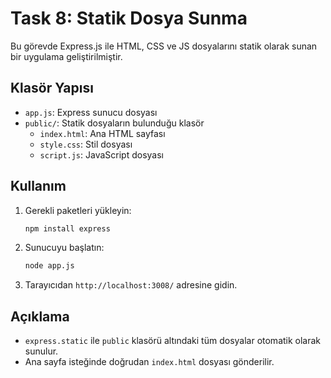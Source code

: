 # Task 8: Statik Dosya Sunma

Bu görevde Express.js ile HTML, CSS ve JS dosyalarını statik olarak sunan bir uygulama geliştirilmiştir.

## Klasör Yapısı

- `app.js`: Express sunucu dosyası
- `public/`: Statik dosyaların bulunduğu klasör
  - `index.html`: Ana HTML sayfası
  - `style.css`: Stil dosyası
  - `script.js`: JavaScript dosyası

## Kullanım

1. Gerekli paketleri yükleyin:
   ```bash
   npm install express
   ```
2. Sunucuyu başlatın:
   ```bash
   node app.js
   ```
3. Tarayıcıdan `http://localhost:3008/` adresine gidin.

## Açıklama

- `express.static` ile `public` klasörü altındaki tüm dosyalar otomatik olarak sunulur.
- Ana sayfa isteğinde doğrudan `index.html` dosyası gönderilir.

